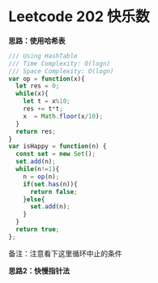 # Leetcode 202 快乐数

**思路：使用哈希表**

```js
/// Using HashTable
/// Time Complexity: O(logn)
/// Space Complexity: O(logn)
var op = function(x){
  let res = 0;
  while(x){
    let t = x%10;
    res += t*t;
    x  = Math.floor(x/10);
  }
  return res;
}
var isHappy = function(n) {
  const set = new Set();
  set.add(n);
  while(n!=1){
    n = op(n);
    if(set.has(n)){
      return false;
    }else{
      set.add(n);
    }
  }
  return true;
};
```
备注：注意看下这里循环中止的条件

**思路2：快慢指针法**
